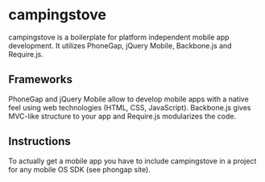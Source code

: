 campingstove
=============
campingstove is a boilerplate for platform independent mobile app development.
It utilizes PhoneGap, jQuery Mobile, Backbone.js and Require.js.

Frameworks
----------
PhoneGap and jQuery Mobile allow to develop mobile apps with a native feel using web technologies (HTML, CSS, JavaScript).
Backbone.js gives MVC-like structure to your app and Require.js modularizes the code.

Instructions
------------
To actually get a mobile app you have to include campingstove in a project for any mobile OS SDK (see phongap site).